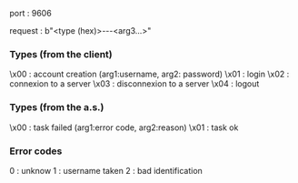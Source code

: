 port : 9606

request : b"<type (hex)>-<arg1>-<arg2>-<arg3...>"

### Types (from the client)
\x00 : account creation (arg1:username, arg2: password)
\x01 : login
\x02 : connexion to a server
\x03 : disconnexion to a server
\x04 : logout

### Types (from the a.s.)
\x00 : task failed (arg1:error code, arg2:reason)
\x01 : task ok

### Error codes
0 : unknow
1 : username taken
2 : bad identification